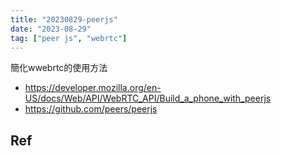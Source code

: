 ```yaml
---
title: "20230829-peerjs"
date: "2023-08-29"
tag: ["peer js", "webrtc"]
---
```

簡化wwebrtc的使用方法
- https://developer.mozilla.org/en-US/docs/Web/API/WebRTC_API/Build_a_phone_with_peerjs
- https://github.com/peers/peerjs

## Ref
